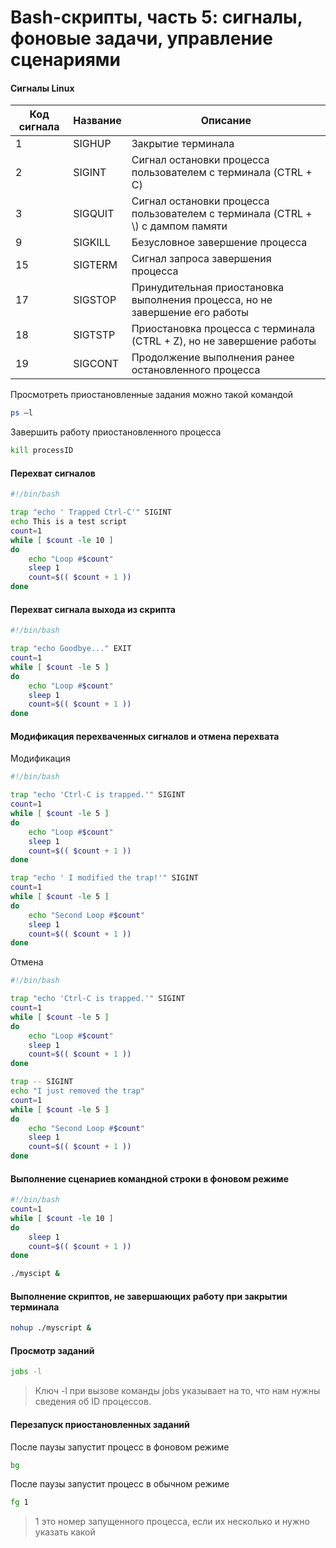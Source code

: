 # Bash-скрипты, часть 5: сигналы, фоновые задачи, управление сценариями

#### Сигналы Linux

| Код сигнала | Название | Описание |
| --- | --- | --- |
| 1 | SIGHUP | Закрытие терминала |
| 2 | SIGINT | Сигнал остановки процесса пользователем с терминала (CTRL + C)
| 3 | SIGQUIT | Сигнал остановки процесса пользователем с терминала (CTRL + \\) с дампом памяти
| 9 | SIGKILL | Безусловное завершение процесса
| 15 | SIGTERM | Сигнал запроса завершения процесса |
| 17 | SIGSTOP | Принудительная приостановка выполнения процесса, но не завершение его работы |
| 18 | SIGTSTP | Приостановка процесса с терминала (CTRL + Z), но не завершение работы |
| 19 | SIGCONT | Продолжение выполнения ранее остановленного процесса |

Просмотреть приостановленные задания можно такой командой
```bash
ps –l
```
Завершить работу приостановленного процесса
```bash
kill processID
```

#### Перехват сигналов

```bash
#!/bin/bash

trap "echo ' Trapped Ctrl-C'" SIGINT
echo This is a test script
count=1
while [ $count -le 10 ]
do
    echo "Loop #$count"
    sleep 1
    count=$(( $count + 1 ))
done
```

#### Перехват сигнала выхода из скрипта
```bash
#!/bin/bash

trap "echo Goodbye..." EXIT
count=1
while [ $count -le 5 ]
do
    echo "Loop #$count"
    sleep 1
    count=$(( $count + 1 ))
done
```

#### Модификация перехваченных сигналов и отмена перехвата
Модификация
```bash
#!/bin/bash

trap "echo 'Ctrl-C is trapped.'" SIGINT
count=1
while [ $count -le 5 ]
do
    echo "Loop #$count"
    sleep 1
    count=$(( $count + 1 ))
done

trap "echo ' I modified the trap!'" SIGINT
count=1
while [ $count -le 5 ]
do
    echo "Second Loop #$count"
    sleep 1
    count=$(( $count + 1 ))
done
```
Отмена
```bash
#!/bin/bash

trap "echo 'Ctrl-C is trapped.'" SIGINT
count=1
while [ $count -le 5 ]
do
    echo "Loop #$count"
    sleep 1
    count=$(( $count + 1 ))
done

trap -- SIGINT
echo "I just removed the trap"
count=1
while [ $count -le 5 ]
do
    echo "Second Loop #$count"
    sleep 1
    count=$(( $count + 1 ))
done
```

#### Выполнение сценариев командной строки в фоновом режиме
```bash
#!/bin/bash
count=1
while [ $count -le 10 ]
do
    sleep 1
    count=$(( $count + 1 ))
done
```
```bash
./myscipt &
```

#### Выполнение скриптов, не завершающих работу при закрытии терминала
```bash
nohup ./myscript &
```

#### Просмотр заданий
```bash
jobs -l
```
> Ключ -l при вызове команды jobs указывает на то, что нам нужны сведения об ID процессов.

#### Перезапуск приостановленных заданий
После паузы запустит процесс в фоновом режиме
```bash
bg
```
После паузы запустит процесс в обычном режиме
```bash
fg 1
```
> 1 это номер запущенного процесса, если их несколько и нужно указать какой
